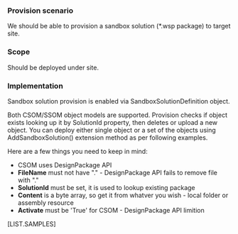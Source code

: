 
### Provision scenario
We should be able to provision a sandbox solution (*.wsp package) to target site.

### Scope
Should be deployed under site.

### Implementation
Sandbox solution provision is enabled via SandboxSolutionDefinition object.

Both CSOM/SSOM object models are supported. 
Provision checks if object exists looking up it by SolutionId property, then deletes or upload a new object. 
You can deploy either single object or a set of the objects using AddSandboxSolution() extension method as per following examples.

Here are a few things you need to keep in mind:

* CSOM uses DesignPackage API
* **FileName** must not have "." - DesignPackage API fails to remove file with "."
* **SolutionId** must be set, it is used to lookup existing package
* **Content** is a byte array, so get it from whatver you wish - local folder or assembly resource
* **Activate** must be 'True' for CSOM - DesignPackage API limition

[LIST.SAMPLES]